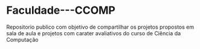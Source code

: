 # Faculdade---CCOMP
 Repositorio publico com objetivo de compartilhar os projetos propostos em sala de aula e projetos com carater avaliativos do curso de Ciência da Computação
